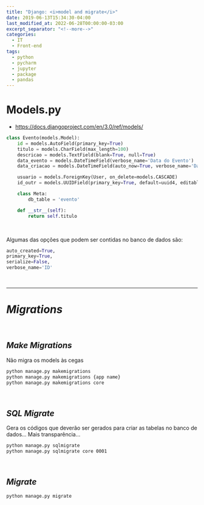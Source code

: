 ```yaml
---
title: "Django: <i>model and migrate</i>"
date: 2019-06-13T15:34:30-04:00
last_modified_at: 2022-06-28T00:00:00-03:00
excerpt_separator: "<!--more-->"
categories:
  - IT
  - Front-end
tags:
  - python
  - pycharm
  - jupyter
  - package
  - pandas
---
```


# Models.py

- https://docs.djangoproject.com/en/3.0/ref/models/

```python
class Evento(models.Model):
    id = models.AutoField(primary_key=True)
    titulo = models.CharField(max_length=100)
    descricao = models.TextField(blank=True, null=True)
    data_evento = models.DateTimeField(verbose_name='Data do Evento')
    data_criacao = models.DateTimeField(auto_now=True, verbose_name='Data da Criação')

    usuario = models.ForeignKey(User, on_delete=models.CASCADE)
    id_outr = models.UUIDField(primary_key=True, default=uuid4, editable=false)

    class Meta:
        db_table = 'evento'

    def __str__(self):
        return self.titulo
```

<br>

Algumas das opções que podem ser contidas no banco de dados são:

```python
auto_created=True,
primary_key=True,
serialize=False,
verbose_name='ID'
```

<br>

---

# _Migrations_

<br>

## _Make Migrations_

Não migra os models às cegas

```bash
python manage.py makemigrations
python manage.py makemigrations {app name}
python manage.py makemigrations core
```

<br>

## _SQL Migrate_

Gera os códigos que deverão ser gerados para criar as tabelas no banco de dados...
Mais transparência...

```bash
python manage.py sqlmigrate
python manage.py sqlmigrate core 0001
```

<br>

## _Migrate_

```bash
python manage.py migrate
```
